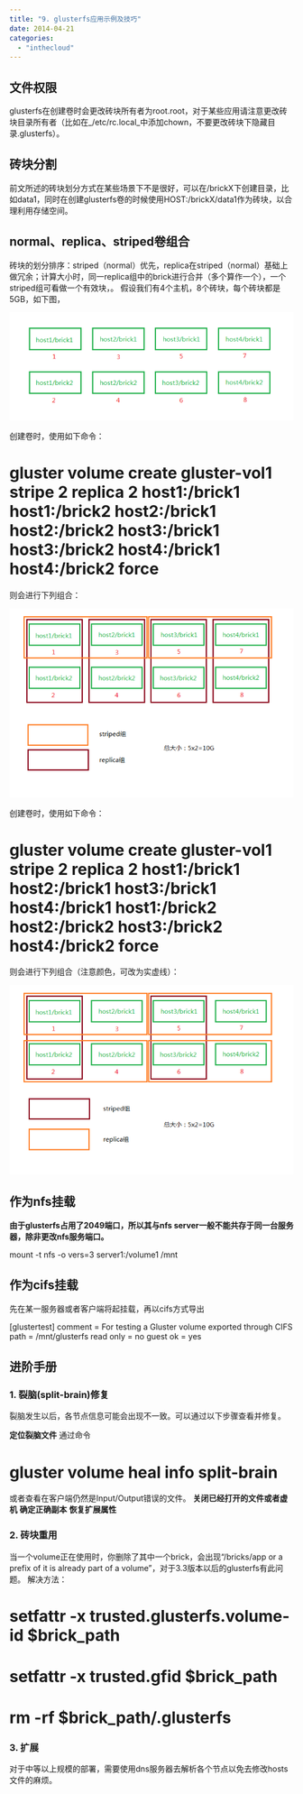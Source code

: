 ```yaml
---
title: "9. glusterfs应用示例及技巧"
date: 2014-04-21
categories: 
  - "inthecloud"
---
```


## 文件权限

glusterfs在创建卷时会更改砖块所有者为root.root，对于某些应用请注意更改砖块目录所有者（比如在_/etc/rc.local_中添加chown，不要更改砖块下隐藏目录.glusterfs）。

## 砖块分割

前文所述的砖块划分方式在某些场景下不是很好，可以在/brickX下创建目录，比如data1，同时在创建glusterfs卷的时候使用HOST:/brickX/data1作为砖块，以合理利用存储空间。

## normal、replica、striped卷组合

砖块的划分排序：striped（normal）优先，replica在striped（normal）基础上做冗余；计算大小时，同一replica组中的brick进行合并（多个算作一个），一个striped组可看做一个有效块，。 假设我们有4个主机，8个砖块，每个砖块都是5GB，如下图，

[![brick-base](/blog/images/brick-base.png)](http://blog.lofyer.org/5-4-gluster-trick/brick-base/)

创建卷时，使用如下命令：

# gluster volume create gluster-vol1 stripe 2 replica 2 host1:/brick1 host1:/brick2 host2:/brick1 host2:/brick2 host3:/brick1 host3:/brick2 host4:/brick1 host4:/brick2 force

则会进行下列组合：

[![brick-1](/blog/images/brick-1.png)](http://blog.lofyer.org/5-4-gluster-trick/brick-1/)

创建卷时，使用如下命令：

# gluster volume create gluster-vol1 stripe 2 replica 2 host1:/brick1 host2:/brick1 host3:/brick1 host4:/brick1 host1:/brick2 host2:/brick2 host3:/brick2 host4:/brick2 force

则会进行下列组合（注意颜色，可改为实虚线）：

[![brick-2](/blog/images/brick-2.png)](http://blog.lofyer.org/5-4-gluster-trick/brick-2/)

## 作为nfs挂载

**由于glusterfs占用了2049端口，所以其与nfs server一般不能共存于同一台服务器，除非更改nfs服务端口。**

mount -t nfs -o vers=3 server1:/volume1 /mnt

## 作为cifs挂载

先在某一服务器或者客户端将起挂载，再以cifs方式导出

 \[glustertest\]
comment = For testing a Gluster volume exported through CIFS
path = /mnt/glusterfs
read only = no
guest ok = yes

## 进阶手册

### 1\. 裂脑(split-brain)修复

裂脑发生以后，各节点信息可能会出现不一致。可以通过以下步骤查看并修复。

**定位裂脑文件** 通过命令

# gluster volume heal info split-brain

或者查看在客户端仍然是Input/Output错误的文件。 **关闭已经打开的文件或者虚机** **确定正确副本** **恢复扩展属性**

### 2\. 砖块重用

当一个volume正在使用时，你删除了其中一个brick，会出现“/bricks/app or a prefix of it is already part of a volume”，对于3.3版本以后的glusterfs有此问题。 解决方法：

# setfattr -x trusted.glusterfs.volume-id $brick\_path
# setfattr -x trusted.gfid $brick\_path
# rm -rf $brick\_path/.glusterfs

### 3\. 扩展

对于中等以上规模的部署，需要使用dns服务器去解析各个节点以免去修改hosts文件的麻烦。
